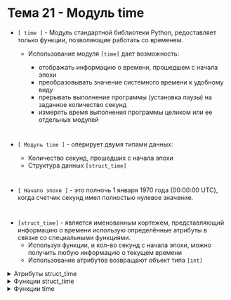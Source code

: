 # Тема 21 - Модуль time

- `[ time ]` - Модуль стандартной библиотеки Python, редоставляет только функции, позволяющие работать со временем.

     - Использование модуля `[time]` дает возможность:
 
          - отображать информацию о времени, прошедшем с начала эпохи
          - преобразовывать значение системного времени к удобному виду
          - прерывать выполнение программы (установка паузы) на заданное количество секунд
          - измерять время выполнения программы целиком или ее отдельных модулей
#
- `[ Модуль time ]` - оперирует двумя типами данных:
  
     - Количество секунд, прошедших с начала эпохи
     - Структура данных `[struct_time]`
#
- `[ Начало эпохи ]` - это полночь 1 января 1970 года (00:00:00 UTC), когда счетчик секунд имел полностью нулевое значение.
#
- `[struct_time]` - является именованным кортежем, представляющий информацию о времени использую определённые атрибуты в связке со специальными функциями.
    - Используя функции, и кол-во секунд с начала эпохи, можно получить любую информацию о текущем времени
    - Использование атрибутов возвращают объект типа `[int]`
<details>
  <summary>Атрибуты struct_time</summary> 
     
```
1) n.tm_year - год (0000 - 9999)
2) n.tm_mon - месяц (1 - 12)
3) n.tm_mday - день месяца (1 - 31)
4) n.tm_hour - час (00 - 24)
5) n.tm_min - минуты (00 - 59)
6) n.tm_sec - секунды (00 - 61)
7) n.tm_wday - день недели (Пн - 0, Вс - 6)
8) n.tm_yday - день года (1 - 366)
9) n.tm_zone - сокращённое название часового пояса

n - структура данных (struct_time)
```
</details>
<details>
  <summary>Функции struct_time</summary> 
     
#
   - 1 ) `[time.localtime()]` - эта функция принимает количество секунд с начала эпохи и возвращает структуру struct_time, представляющую локальное время учитывая локальные настройки часового пояса и летнего времени для предоставления локального времени.
```
import time

current_time = time.localtime()
print(current_time)   # time.struct_time(tm_year=2024, tm_mon=1, tm_mday=8, tm_hour=21, tm_min=59, tm_sec=8, tm_wday=0, tm_yday=8, tm_isdst=0)

print(current_time.tm_hour)   # Выведет час локального времени
print(current_time.tm_mday)   # Выведет день нынешнего месяца
```
#
   - 2 ) `[time.gmtime()]` - принимает количество секунд, возвращает структуру struct_time, представляющую время в UTC (Coordinated Universal Time), не учитывает локализацию, а просто возвращает время в мировом координированном времени (UTC).
```
import time

current_time = time.localtime()
print(current_time)   # time.struct_time(tm_year=2024, tm_mon=1, tm_mday=8, tm_hour=12, tm_min=30, tm_sec=45, tm_wday=0, tm_yday=8, tm_isdst=0)

print(current_time.tm_hour)   # Выведет час UTC времени
print(current_time.tm_mday)   # Выведет день нынешнего месяца
```
#
   - 3 ) `[time.asctime()]` - принимает объект struct_time (или кортеж, содержащий 9 значений, относящихся к struct_time), представляющий момент времени, и возвращает его в виде строки `[str]`, представляющей читаемое представление времени. Если вызвать time.asctime() без аргументов, то она автоматически использует текущее местное время.  

- Возвращает объект `[str]`

- По автомату выводит время в английской локализации.
```
import time

current_time = time.localtime()
formatted_time = time.asctime(current_time)

print(formatted_time)         # Mon Jan  8 22:12:56 2024
print(type(formatted_time))   # <class 'str'>
```
#
   - 4 ) `[time.mktime()]` - принимает объект struct_time (или кортеж, содержащий 9 значений, относящихся к struct_time), представляющий момент времени, и возвращает количество секунд, прошедших с начала эпохи, в местном времени.

- Возвращает объект `[float]`
```
import time

# Получаем текущее местное время в виде struct_time
current_time_struct = time.localtime()

# Преобразуем struct_time в количество секунд с начала эпохи
seconds_since_epoch = time.mktime(current_time_struct)

print(f"Текущее время в секундах с начала эпохи: {seconds_since_epoch}")
print(type(seconds_since_epoch))   # <class 'float'>
```
</details>

<details>
  <summary>Функции time</summary> 

#
   - 1 ) `[time.time()]`
```

```
#
   - 2 ) `[time.time_ns()]`
```

```
#
   - 3 ) `[time.ctime()]`
```

```
#
   - 4 ) `[time.sleep(n)]`
```

```
</details>

